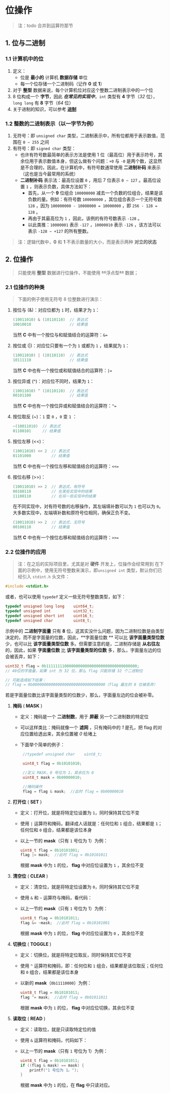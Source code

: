 # 位操作

> 注：todo 合并到运算符那节

## 1. 位与二进制

### 1.1 计算机中的位

1. 定义：
   - 位是 **最小的** 计算机 **数据存储** 单位
   - 每一个位存储一个二进制码（记作 **0** 或 **1**）
2. 对于 **整型** 数据来说，每个计算机位对应这个整数二进制表示中的一个位
3. 8 位构成一个 **字节**，因此 **_在常见的实现中_**，`int` 类型有 **4** 字节（_32_ 位），`long long` 有 **8** 字节（_64_ 位）
4. 关于进制的知识，可以参考 [**进制**](/教程/番外/77_关于进制.md)

### 1.2 整数的二进制表示（以一字节为例）

1. 无符号：即 `unsigned char` 类型，二进制表示中，所有位都用于表示数值，范围在 `0 ~ 255` 之间
2. 有符号：即 `signed char` 类型：
   - 也许有符号数最简单的表示方法是使用 1 位（最高位）用于表示符号，其余位用于表示数值本身，但这么做有个问题：`+0` 与 `-0`
     是两个数，这显然是不合理的，因此，在计算机中，有符号数通常使用 **二进制补码** 来表示（这也是当今最常用的系统）
   - **二进制补码** 表示法：最高位设置 `0` ，用后 7 位表示 `0 ~ 127` 。最高位设置 `1` ，则表示负数，具体方法如下：
     - 首先，从一个 **9** 位组合 `100000000` 减去一个负数的位组合，结果是该负数的量。例如：有符号数 `100000000`
       ，其位组合表示一个无符号数 `128` ，因为 `100000000 - 10000000 = 10000000` ，即 `256 - 128 = 128` 。
     - 再由于其最高位为 `1` ，因此，该例的有符号数表示 `-128` 。
     - 以此类推：`10000001` 表示 `-127` ，`10000010` 表示 `-126` ，该方法可以表示 `-128 ~ +127` 的所有整数。

> 注：逻辑代数中，**0** 和 **1** 不表示数量的大小，而是表示两种 **对立的状态**

## 2. 位操作

> 只能使用 **整型** 数据进行位操作，不能使用 ~~\*\*~~浮点型~~\*\*~~ 数据；

### 2.1 位操作的种类

> 下面的例子使用无符号 8 位整数进行演示：

1. 按位与 (&)：对应位都为 `1` 时，结果才为 `1`：

   ```C
   (10011010) & (10110110)  // 表达式
   10010010                 // 结果值
   ```

   当然 **C** 中有一个按位与和赋值结合的运算符：`&=`

2. 按位或 (|)：对应位只要有一个为 `1` 或都为 `1` ，结果就为 `1`：

   ```C
   (10011010) | (10110110)  // 表达式
   10111110                 // 结果值
   ```

   当然 **C** 中也有一个按位或和赋值结合的运算符：`|=`

3. 按位异或 (^)：对应位不同时，结果为 `1`：

   ```C
   (10011010) ^ (10110110)  // 表达式
   00101100                 // 结果值
   ```

   当然 **C** 中也有一个按位异或和赋值结合的运算符：`^=`

4. 按位取反 (~)：`1` 变 `0` ，`0` 变 `1` ：

   ```C
   ~(10011010)  // 表达式
   01100101     // 结果值
   ```

5. 按位左移 (<<)：

   ```C
   (10011010) << 2  // 表达式
   01101000         // 结果值
   ```

   当然 **C** 中也有一个按位左移和赋值结合的运算符：`<<=`

6. 按位右移 (>>)：

   ```C
   (10011010) >> 2  // 表达式，有符号
   00100110         // 在某些实现中的结果
   11100110         // 在另一些实现中的结果
   ```

   在不同实现中，对有符号数的右移操作，其左端填补数可以为 `1` 也可以为 `0`。大多数实现中，左端填补数和原符号位相同，确保正负不变。

   ```C
   (10011010) >> 2  // 表达式，无符号
   00100110         // 结果值
   ```

   当然 **C** 中也有一个按位右移和赋值结合的运算符：`>>=`

### 2.2 位操作的应用

> 注：在之后的实际项目里，尤其是对 **硬件** 开发上，位操作会经常用到
> 在下面的示例中，使用无符号整数来演示，即`unsigned int` 类型，默认你们已经引入 `stdint.h` 头文件：

```C
#include <stdint.h>
```

或者，也可以使用 `typedef` 定义一些无符号整数类型，如下：

```C
typedef unsigned long long    uint64_t;
typedef unsigned int          uint32_t;
typedef unsigned short int    uint16_t;
typedef unsigned char         uint8_t;
```

示例中的 **二进制字面量** 只有 **8** 位，这其实没什么问题，因为二进制位数是由类型决定的，而不是字面量的位数，因此，**字面量位数
** 可以比 **该字面量类型位数** 少，也可以比 **该字面量类型位数** 多。但需要注意的是，二进制存储是 **从右往左** 的，因此，如果
**字面量位数** 比 **该字面量类型的位数** 多，那么，字面量左边的位会被丢弃，如下：

```C
uint32_t flag = 0b1111111100000000000000000000000000000000;
// 40位的字面量，如果 int 为 32 位，那么 flag 只能存储 32 个二进制位

// 可能造成如下结果：
// flag = 0b00000000000000000000000000000000（flag 最左的 8 位被丢弃）
```

若是字面量位数比该字面量类型的位数少，那么，字面量左边的位会被补零。

1. **掩码** ( **MASK** )

   - 定义：掩码是一个 **二进制数**，用于 **屏蔽** 另一个二进制数的特定位
   - 可以这样类比：掩码就像一个 **滤网** ，只有掩码中的 _1_ 是孔，把 flag 的对应位置给透出来，其余位置被 _0_ 给堵上
   - 下面举个简单的例子：

     ```C
      //typedef unsigned char    uint8_t;

      uint8_t flag = 0b10101010;

      //定义 MASK，0 号位为 1，其余位为 0
      uint8_t mask = 0b00000010;

      //掩码操作
      flag = flag & mask;  //此时 flag = 0b00000010
     ```

2. **打开位** ( **SET** )

   - 定义：打开位，就是将特定位设置为 `1`，同时保持其它位不变
   - 使用 `|` 运算符和掩码，翻译成人话就是：任何位和 `1` 组合，结果都是 `1`；任何位和 `0` 组合，结果都是该位本身
   - 以上一节的 **mask**（只有 `1` 号位为 1）为例：

     ```C
     uint8_t flag = 0b10101001;
     flag |= mask;  //此时 flag = 0b10101011
     ```

     根据 **mask** 中为 `1` 的位， **flag** 中对应位设置为 `1` ，其余位不变

3. **清空位** ( **CLEAR** )

   - 定义：清空位，就是将特定位设置为 `0`，同时保持其它位不变
   - 使用 `&` 和 `~` 运算符与掩码，看代码：
   - 以上一节的 **mask**（只有 `1` 号位为 1）为例：

     ```C
     uint8_t flag = 0b10101011;
     flag &= ~mask;  //此时 flag = 0b10101001
     ```

     根据 **mask** 中为 `1` 的位， **flag** 中对应位设置为 `0` ，其余位不变

4. **切换位** ( **TOGGLE** )

   - 定义：切换位，就是将特定位取反，同时保持其它位不变
   - 使用 `^` 运算符和掩码，即：任何位和 `1` 组合，结果都是该位取反；任何位和 `0` 组合，结果都是该位本身
   - 以新的 **mask**（`0b11110000`）为例：

     ```C
     uint8_t flag = 0b10101011;
     flag ^= mask;  //此时 flag = 0b01011011
     ```

     根据 **mask** 中为 `1` 的位， **flag** 中对应位切换，其余位不变

5. **读取位** ( **READ** )

   - 定义：读取位，就是只读取特定位的值
   - 使用 `&` 运算符和掩码，代码如下：
   - 以上一节的 **mask**（只有 `1` 号位为 1）为例：

     ```C
     uint8_t flag = 0b10101011;
     if ((flag & mask) == mask) {
         printf("1 号位为 1。");
     }
     ```

     根据 **mask** 中为 `1` 的位，在 **flag** 中只读对应。
